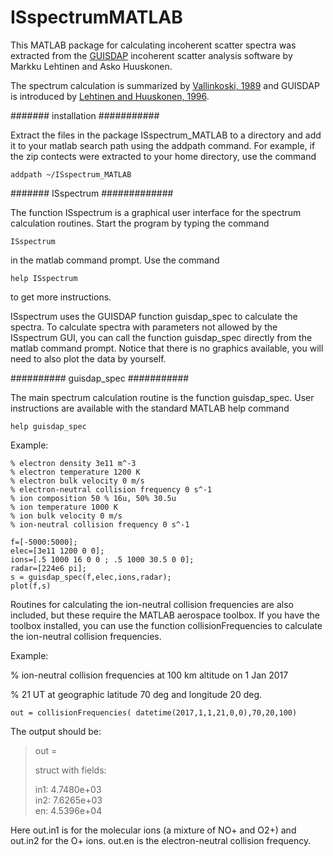 # ISspectrumMATLAB
This MATLAB package for calculating incoherent scatter spectra was
extracted from the [GUISDAP](https://gitlab.com/eiscat/guisdap9) incoherent scatter analysis software by Markku Lehtinen and Asko Huuskonen. 

The spectrum calculation is summarized by [Vallinkoski, 1989](https://eiscat.se/wp-content/uploads/2016/06/Error-Analysis-of-Incoherent-Scatter-Radar-Measurements.pdf) and GUISDAP is introduced by [Lehtinen and Huuskonen, 1996](https://doi.org/10.1016/0021-9169(95)00047-X).


####### installation ###########

Extract the files in the package ISspectrum_MATLAB to a directory and add it to your matlab
search path using the addpath command. For example, if the zip contects were extracted to your home
directory, use the command
```
addpath ~/ISspectrum_MATLAB
```


####### ISspectrum #############

The function ISspectrum is a graphical user interface for the spectrum calculation routines.
Start the program by typing the command
```
ISspectrum
```

in the matlab command prompt. Use the command
```
help ISspectrum
```

to get more instructions.

ISspectrum uses the GUISDAP function guisdap_spec to calculate the spectra. To calculate spectra with parameters not allowed by the ISspectrum GUI, you can call the function guisdap_spec directly from the matlab command prompt. Notice that there is no graphics available, you will need to also plot the data by yourself.


########## guisdap_spec ###########

The main spectrum calculation routine is the function guisdap_spec. User instructions are available with the standard MATLAB
help command

```
help guisdap_spec
```


Example:
```
% electron density 3e11 m^-3  
% electron temperature 1200 K  
% electron bulk velocity 0 m/s  
% electron-neutral collision frequency 0 s^-1  
% ion composition 50 % 16u, 50% 30.5u  
% ion temperature 1000 K  
% ion bulk velocity 0 m/s  
% ion-neutral collision frequency 0 s^-1  

f=[-5000:5000];  
elec=[3e11 1200 0 0];  
ions=[.5 1000 16 0 0 ; .5 1000 30.5 0 0];  
radar=[224e6 pi];  
s = guisdap_spec(f,elec,ions,radar);  
plot(f,s)  
```



Routines for calculating the ion-neutral collision frequencies are also included, but these require the MATLAB aerospace toolbox. If you have the toolbox installed, you can use the function collisionFrequencies to calculate the ion-neutral collision frequencies.

Example:

% ion-neutral collision frequencies at 100 km altitude on 1 Jan 2017

%  21 UT at geographic latitude 70 deg and longitude 20 deg.

```
out = collisionFrequencies( datetime(2017,1,1,21,0,0),70,20,100)
```


The output should be:  
> out =  
>  
>  struct with fields:  
>  
>    in1: 4.7480e+03  
>    in2: 7.6265e+03  
>     en: 4.5396e+04  



Here out.in1 is for the molecular ions (a mixture of NO+ and O2+) and out.in2 for the O+ ions. out.en is the electron-neutral collision frequency.
